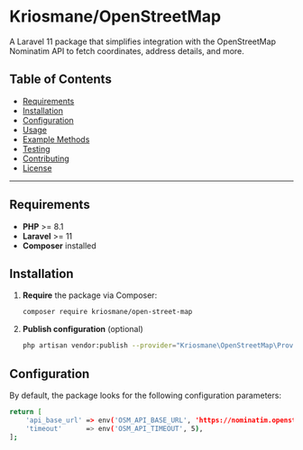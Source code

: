 # Kriosmane/OpenStreetMap

A Laravel 11 package that simplifies integration with the OpenStreetMap Nominatim API to fetch coordinates, address details, and more.

## Table of Contents

- [Requirements](#requirements)
- [Installation](#installation)
- [Configuration](#configuration)
- [Usage](#usage)
- [Example Methods](#example-methods)
- [Testing](#testing)
- [Contributing](#contributing)
- [License](#license)

---

## Requirements

- **PHP** >= 8.1
- **Laravel** >= 11
- **Composer** installed

## Installation

1. **Require** the package via Composer:
   ```bash
   composer require kriosmane/open-street-map
   ```

2. **Publish configuration** (optional)
    ```bash
    php artisan vendor:publish --provider="Kriosmane\OpenStreetMap\Providers\OpenStreetMapServiceProvider" --tag="config"
    ```

## Configuration

By default, the package looks for the following configuration parameters:

```bash
return [
    'api_base_url' => env('OSM_API_BASE_URL', 'https://nominatim.openstreetmap.org'),
    'timeout'      => env('OSM_API_TIMEOUT', 5),
];
 ```



